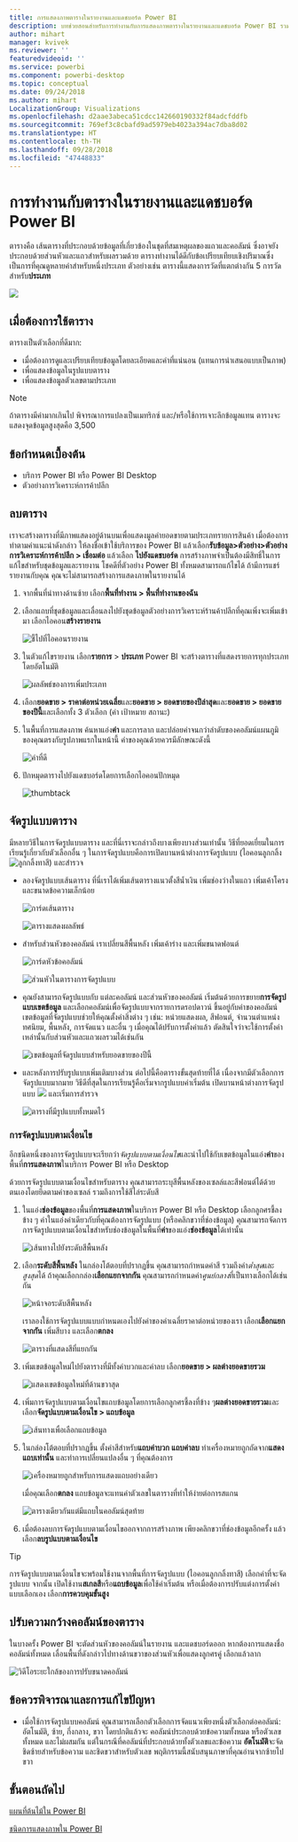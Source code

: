 ```yaml
---
title: การแสดงภาพตารางในรายงานและแดชบอร์ด Power BI
description: บทช่วยสอนสำหรับการทำงานกับการแสดงภาพตารางในรายงานและแดชบอร์ด Power BI รวมถึงวิธีการปรับขนาดความกว้างของคอลัมน์
author: mihart
manager: kvivek
ms.reviewer: ''
featuredvideoid: ''
ms.service: powerbi
ms.component: powerbi-desktop
ms.topic: conceptual
ms.date: 09/24/2018
ms.author: mihart
LocalizationGroup: Visualizations
ms.openlocfilehash: d2aae3abeca51cdcc142660190332f84adcfddfb
ms.sourcegitcommit: 769ef3c8cbafd9ad5979eb4023a394ac7dba8d02
ms.translationtype: HT
ms.contentlocale: th-TH
ms.lasthandoff: 09/28/2018
ms.locfileid: "47448833"
---
```

# <a name="tables-in-power-bi-reports-and-dashboards"></a>การทำงานกับตารางในรายงานและแดชบอร์ด Power BI
ตารางคือ เส้นตารางที่ประกอบด้วยข้อมูลที่เกี่ยวข้องในชุดที่สมเหตุผลของแถวและคอลัมน์ ซึ่งอาจยังประกอบด้วยส่วนหัวและแถวสำหรับผลรวมด้วย ตารางทำงานได้ดีกับข้อเปรียบเทียบเชิงปริมาณซึ่งเป็นการที่คุณดูหลายค่าสำหรับหนึ่งประเภท ตัวอย่างเช่น ตารางนี้แสดงการวัดที่แตกต่างกัน 5 การวัดสำหรับ**ประเภท**

![](media/power-bi-visualization-tables/table.png)

## <a name="when-to-use-a-table"></a>เมื่อต้องการใช้ตาราง
ตารางเป็นตัวเลือกที่ดีมาก:

* เมื่อต้องการดูและเปรียบเทียบข้อมูลโดยละเอียดและค่าที่แน่นอน (แทนการนำเสนอแบบเป็นภาพ)
* เพื่อแสดงข้อมูลในรูปแบบตาราง
* เพื่อแสดงข้อมูลตัวเลขตามประเภท   

> [!NOTE]
> ถ้าตารางมีค่ามากเกินไป พิจารณาการแปลงเป็นเมทริกซ์ และ/หรือใช้การเจาะลึกข้อมูลแทน ตารางจะแสดงจุดข้อมูลสูงสุดคือ 3,500

## <a name="prerequisites"></a>ข้อกำหนดเบื้องต้น
- บริการ Power BI หรือ Power BI Desktop
- ตัวอย่างการวิเคราะห์การค้าปลีก

## <a name="create-a-table"></a>ลบตาราง
เราจะสร้างตารางที่มีภาพแสดงอยู่ด้านบนเพื่อแสดงมูลค่ายอดขายตามประเภทรายการสินค้า เมื่อต้องการทำตามคำแนะนำดังกล่าว ให้ลงชื่อเข้าใช้บริการของ Power BI แล้วเลือก**รับข้อมูล\>ตัวอย่าง\>ตัวอย่างการวิเคราะห์การค้าปลีก > เชื่อมต่อ** แล้วเลือก **ไปยังแดชบอร์ด** การสร้างภาพจำเป็นต้องมีสิทธิ์ในการแก้ไขสำหรับชุดข้อมูลและรายงาน โชคดีที่ตัวอย่าง Power BI ทั้งหมดสามารถแก้ไขได้ ถ้ามีการแชร์รายงานกับคุณ คุณจะไม่สามารถสร้างการแสดงภาพในรายงานได้

1. จากพื้นที่นำทางด้านซ้าย เลือก**พื้นที่ทำงาน > พื้นที่ทำงานของฉัน**    
2. เลือกแถบที่ชุดข้อมูลและเลื่อนลงไปยังชุดข้อมูลตัวอย่างการวิเคราะห์ร้านค้าปลีกที่คุณเพิ่งจะเพิ่มเข้ามา  เลือกไอคอน**สร้างรายงาน**

    ![ชี้ไปที่ไอคอนรายงาน](media/power-bi-visualization-tables/power-bi-create-report.png)
2. ในตัวแก้ไขรายงาน เลือก**รายการ** > **ประเภท**  Power BI จะสร้างตารางที่แสดงรายการทุกประเภทโดยอัตโนมัติ

    ![ผลลัพธ์ของการเพิ่มประเภท](media/power-bi-visualization-tables/power-bi-table1.png)
3. เลือก**ยอดขาย > ราคาต่อหน่วยเฉลี่ย**และ**ยอดขาย > ยอดขายของปีล่าสุด**และ**ยอดขาย > ยอดขายของปีนี้**และเลือกทั้ง 3 ตัวเลือก (ค่า เป้าหมาย สถานะ)   
4. ในพื้นที่การแสดงภาพ ค้นหาแอ่ง**ค่า** และการลาก และปล่อยค่าจนกว่าลำดับของคอลัมน์แผนภูมิของคุณตรงกับรูปภาพแรกในหน้านี้  ค่าของคุณด้วยควรมีลักษณะดังนี้

    ![ค่าที่ดี](media/power-bi-visualization-tables/power-bi-table2.png)
5. ปักหมุดตารางไปยังแดชบอร์ดโดยการเลือกไอคอนปักหมุด  

     ![thumbtack](media/power-bi-visualization-tables/pbi_pintile.png)

## <a name="format-the-table"></a>จัดรูปแบบตาราง
มีหลายวิธีในการจัดรูปแบบตาราง และที่นี่เราจะกล่าวถึงบางเพียงบางส่วนเท่านั้น วิธีที่ยอดเยี่ยมในการเรียนรู้เกี่ยวกับตัวเลือกอื่น ๆ ในการจัดรูปแบบคือการเปิดบานหน้าต่างการจัดรูปแบบ (ไอคอนลูกกลิ้ง ![ลูกกลิ้งทาสี](media/power-bi-visualization-tables/power-bi-format.png)) และสำรวจ

* ลองจัดรูปแบบเส้นตาราง ที่นี่เราได้เพิ่มเส้นตารางแนวตั้งสีน้ำเงิน เพิ่มช่องว่างในแถว เพิ่มเค้าโครง และขนาดข้อความเล็กน้อย

    ![การ์ดเส้นตาราง](media/power-bi-visualization-tables/power-bi-table-gridnew.png)

    ![ตารางแสดงผลลัพธ์](media/power-bi-visualization-tables/power-bi-table-grid3.png)
* สำหรับส่วนหัวของคอลัมน์ เราเปลี่ยนสีพื้นหลัง เพิ่มเค้าร่าง และเพิ่มขนาดฟอนต์ 

    ![การ์ดหัวข้อคอลัมน์](media/power-bi-visualization-tables/power-bi-table-column-headers.png)

    ![ส่วนหัวในตารางการจัดรูปแบบ](media/power-bi-visualization-tables/power-bi-table-column2.png)

* คุณยังสามารถจัดรูปแบบกับ แต่ละคอลัมน์ และส่วนหัวของคอลัมน์ เริ่มต้นด้วยการขยาย**การจัดรูปแบบเขตข้อมูล** และเลือกคอลัมน์เพื่อจัดรูปแบบจากรายการดรอปดาวน์ ขึ้นอยู่กับค่าของคอลัมน์ เขตข้อมูลที่จัดรูปแบบช่วยให้คุณตั้งค่าสิ่งต่าง ๆ เช่น: หน่วยแสดงผล, สีฟอนต์, จำนวนตำแหน่งทศนิยม, พื้นหลัง, การจัดแนว และอื่น ๆ เมื่อคุณได้ปรับการตั้งค่าแล้ว ตัดสินใจว่าจะใช้การตั้งค่าเหล่านั้นกับส่วนหัวและแถวผลรวมได้เช่นกัน

    ![เขตข้อมูลที่จัดรูปแบบสำหรับยอดขายของปีนี้](media/power-bi-visualization-tables/power-bi-field-formatting.png)

* และหลังการปรับรูปแบบเพิ่มเติมบางส่วน ต่อไปนี้คือตารางขั้นสุดท้ายที่ได้ เนื่องจากมีตัวเลือกการจัดรูปแบบมากมาย วิธีดีที่สุดในการเรียนรู้คือเริ่มจากรูปแบบค่าเริ่มต้น เปิดบานหน้าต่างการจัดรูปแบบ ![](media/power-bi-visualization-tables/power-bi-format.png) และเริ่มการสำรวจ 

    ![ตารางที่มีรูปแบบทั้งหมดไว้](media/power-bi-visualization-tables/power-bi-table-format.png)

### <a name="conditional-formatting"></a>การจัดรูปแบบตามเงื่อนไข
อีกชนิดหนึ่งของการจัดรูปแบบจะเรียกว่า*จัดรูปแบบตามเงื่อนไข*และนำไปใช้กับเขตข้อมูลในแอ่ง**ค่า**ของพื้นที่**การแสดงภาพ**ในบริการ Power BI หรือ Desktop 

ด้วยการจัดรูปแบบตามเงื่อนไขสำหรับตาราง คุณสามารถระบุสีพื้นหลังของเซลล์และสีฟอนต์ได้ด้วยตนเองโดยยึดตามค่าของเซลล์ รวมถึงการใช้สีไล่ระดับสี 

1. ในแอ่ง**ช่องข้อมูล**ของพื้นที่**การแสดงภาพ**ในบริการ Power BI หรือ Desktop เลือกลูกศรชี้ลงข้าง ๆ ค่าในแอ่งค่าเดียวกับที่คุณต้องการจัดรูปแบบ (หรือคลิกขวาที่ช่องข้อมูล) คุณสามารถจัดการการจัดรูปแบบตามเงื่อนไขสำหรับช่องข้อมูลในพื้นที่**ค่า**ของแอ่ง**ช่องข้อมูล**ได้เท่านั้น

    ![เส้นทางไปยังระดับสีพื้นหลัง](media/power-bi-visualization-tables/power-bi-conditional-formatting-background.png)
2. เลือก**ระดับสีพื้นหลัง** ในกล่องโต้ตอบที่ปรากฏขึ้น คุณสามารถกำหนดค่าสี รวมถึงค่า*ต่ำสุด*และ*สูงสุด*ได้ ถ้าคุณเลือกกล่อง**เลือกแยกจากกัน** คุณสามารถกำหนดค่า*ศูนย์กลาง*ที่เป็นทางเลือกได้เช่นกัน

    ![หน้าจอระดับสีพื้นหลัง](media/power-bi-visualization-tables/power-bi-conditional-formatting-background2.png)

    เราลองใช้การจัดรูปแบบแบบกำหนดเองไปยังค่าของค่าเฉลี่ยราคาต่อหน่วยของเรา เลือก**เลือกแยกจากกัน** เพิ่มสีบาง และเลือก**ตกลง** 

    ![ตารางที่แสดงสีที่แยกกัน](media/power-bi-visualization-tables/power-bi-conditional-formatting-data-background.png)
3. เพิ่มเขตข้อมูลใหม่ไปยังตารางที่มีทั้งค่าบวกและค่าลบ  เลือก**ยอดขาย > ผลต่างยอดขายรวม** 

    ![แสดงเขตข้อมูลใหม่ที่ด้านขวาสุด](media/power-bi-visualization-tables/power-bi-conditional-formatting2.png)
4. เพิ่มการจัดรูปแบบตามเงื่อนไขแถบข้อมูลโดยการเลือกลูกศรชี้ลงที่ข้าง ๆ**ผลต่างยอดขายรวม**และเลือก**จัดรูปแบบตามเงื่อนไข > แถบข้อมูล**

    ![เส้นทางเพื่อเลือกแถบข้อมูล](media/power-bi-visualization-tables/power-bi-conditional-formatting-data-bars.png)
5. ในกล่องโต้ตอบที่ปรากฏขึ้น ตั้งค่าสีสำหรับ**แถบค่าบวก** **แถบค่าลบ** ทำเครื่องหมายถูกถัดจาก**แสดงแถบเท่านั้น** และทำการเปลี่ยนแปลงอื่น ๆ ที่คุณต้องการ

    ![เครื่องหมายถูกสำหรับการแสดงแถบอย่างเดียว](media/power-bi-visualization-tables/power-bi-data-bars.png)

    เมื่อคุณเลือก**ตกลง** แถบข้อมูลจะแทนค่าตัวเลขในตารางที่ทำให้ง่ายต่อการสแกน

    ![ตารางเดียวกันแต่มีแถบในคอลัมน์สุดท้าย](media/power-bi-visualization-tables/power-bi-conditional-formatting-data-bars2.png)
6. เมื่อต้องลบการจัดรูปแบบตามเงื่อนไขออกจากการสร้างภาพ เพียงคลิกขวาที่ช่องข้อมูลอีกครั้ง แล้วเลือก**ลบรูปแบบตามเงื่อนไข**

> [!TIP]
> การจัดรูปแบบตามเงื่อนไขจะพร้อมใช้งานจากพื้นที่การจัดรูปแบบ (ไอคอนลูกกลิ้งทาสี) เลือกค่าที่จะจัดรูปแบบ จากนั้น เปิดใช้งาน**สเกลสี**หรือ**แถบข้อมูล**เพื่อใช้ค่าเริ่มต้น หรือเมื่อต้องการปรับแต่งการตั้งค่าแบบเลือกเอง เลือก**การควบคุมขั้นสูง**
> 
> 

## <a name="adjust-the-column-width-of-a-table"></a>ปรับความกว้างคอลัมน์ของตาราง
ในบางครั้ง Power BI จะตัดส่วนหัวของคอลัมน์ในรายงาน และแดชบอร์ดออก หากต้องการแสดงชื่อคอลัมน์ทั้งหมด เลื่อนพื้นที่ดังกล่าวไปทางด้านขวาของส่วนหัวเพื่อแสดงลูกศรคู่ เลือกแล้วลาก

![วิดีโอระยะใกล้ของการปรับขนาดคอลัมน์](media/power-bi-visualization-tables/resizetable.gif)

## <a name="considerations-and-troubleshooting"></a>ข้อควรพิจารณาและการแก้ไขปัญหา
* เมื่อใช้การจัดรูปแบบคอลัมน์ คุณสามารถเลือกตัวเลือกการจัดแนวเพียงหนึ่งตัวเลือกต่อคอลัมน์: อัตโนมัติ, ซ้าย, กึ่งกลาง, ขวา โดยปกติแล้วจะ คอลัมน์ประกอบด้วยข้อความทั้งหมด หรือตัวเลขทั้งหมด และไม่ผสมกัน แต่ในกรณีที่คอลัมน์ที่ประกอบด้วยทั้งตัวเลขและข้อความ **อัตโนมัติ**จะจัดชิดซ้ายสำหรับข้อความ และชิดขวาสำหรับตัวเลข พฤติกรรมนี้สนับสนุนภาษาที่คุณอ่านจากซ้ายไปขวา   

## <a name="next-steps"></a>ขั้นตอนถัดไป

[แผนที่ต้นไม้ใน Power BI](power-bi-visualization-treemaps.md)

[ชนิดการแสดงภาพใน Power BI](power-bi-visualization-types-for-reports-and-q-and-a.md)